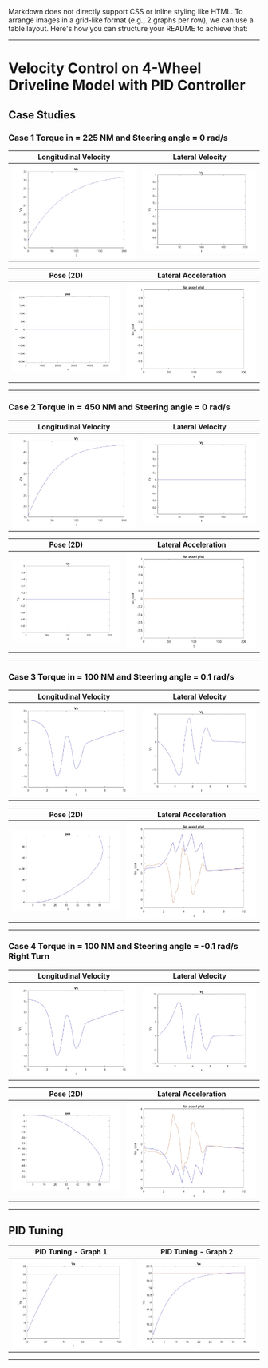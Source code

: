 Markdown does not directly support CSS or inline styling like HTML. To arrange images in a grid-like format (e.g., 2 graphs per row), we can use a table layout. Here's how you can structure your README to achieve that:

---

# Velocity Control on 4-Wheel Driveline Model with PID Controller

## Case Studies

### Case 1 Torque in = 225 NM and Steering angle = 0 rad/s  
| **Longitudinal Velocity** | **Lateral Velocity** |
|---------------------------|-----------------------|
| ![Longitudinal Velocity](Results/case1/Vx.jpg) | ![Lateral Velocity](Results/case1/Vy.jpg) |

| **Pose (2D)**             | **Lateral Acceleration** |
|---------------------------|---------------------------|
| ![Pose (2D)](Results/case1/pose.jpg) | ![Lateral Acceleration](Results/case1/lat_accel.jpg) |

---

### Case 2 Torque in = 450 NM and Steering angle = 0 rad/s
| **Longitudinal Velocity** | **Lateral Velocity** |
|---------------------------|-----------------------|
| ![Longitudinal Velocity](Results/Case-2/Vx.jpg) | ![Lateral Velocity](Results/Case-2/Vy.jpg) |

| **Pose (2D)**             | **Lateral Acceleration** |
|---------------------------|---------------------------|
| ![Pose (2D)](Results/Case-2/pose.jpg) | ![Lateral Acceleration](Results/Case-2/Lat_acc.jpg) |

---

### Case 3 Torque in = 100 NM and Steering angle = 0.1 rad/s
| **Longitudinal Velocity** | **Lateral Velocity** |
|---------------------------|-----------------------|
| ![Longitudinal Velocity](Results/case-3/Vx.jpg) | ![Lateral Velocity](Results/case-3/Vy.jpg) |

| **Pose (2D)**             | **Lateral Acceleration** |
|---------------------------|---------------------------|
| ![Pose (2D)](Results/case-3/pose.jpg) | ![Lateral Acceleration](Results/case-3/lat_acc.jpg) |

---
### Case 4 Torque in = 100 NM and Steering angle = -0.1 rad/s Right Turn
| **Longitudinal Velocity** | **Lateral Velocity** |
|---------------------------|-----------------------|
| ![Longitudinal Velocity](Results/Case-4/Vx.jpg) | ![Lateral Velocity](Results/Case-4/Vy.jpg) |

| **Pose (2D)**             | **Lateral Acceleration** |
|---------------------------|---------------------------|
| ![Pose (2D)](Results/Case-4/Pos.jpg) | ![Lateral Acceleration](Results/Case-4/lat_accel.jpg) |

---

## PID Tuning
| **PID Tuning - Graph 1** | **PID Tuning - Graph 2** |
|--------------------------|--------------------------|
| ![PID Tuning 1](Results/PID_tunning/Vel_graph.jpg) | ![PID Tuning 2](Results/PID_tunning2/Vx.jpg) |

---
